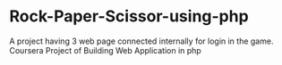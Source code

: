 # Rock-Paper-Scissor-using-php
A project having 3 web page connected internally for login in the game.
Coursera Project of Building Web Application in php
